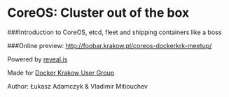 # CoreOS: Cluster out of the box

###Introduction to CoreOS, etcd, fleet and shipping containers like a boss

###Online preview: http://foobar.krakow.pl/coreos-dockerkrk-meetup/

Powered by [reveal.js](http://lab.hakim.se/reveal-js/)

Made for [Docker Krakow User Group](http://www.meetup.com/Docker-Krakow-Poland/) 

Author: Łukasz Adamczyk & Vladimir Mitiouchev
